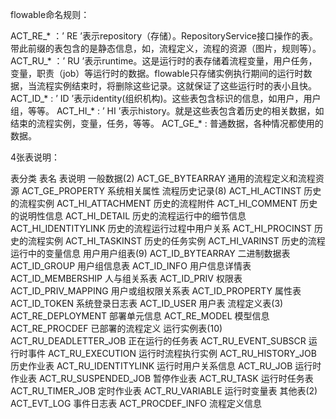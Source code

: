 
flowable命名规则：

ACT_RE_* ：’ RE ’表示repository（存储）。RepositoryService接口操作的表。带此前缀的表包含的是静态信息，如，流程定义，流程的资源（图片，规则等）。
ACT_RU_* ：’ RU ’表示runtime。这是运行时的表存储着流程变量，用户任务，变量，职责（job）等运行时的数据。flowable只存储实例执行期间的运行时数据，当流程实例结束时，将删除这些记录。这就保证了这些运行时的表小且快。
ACT_ID_* : ’ ID ’表示identity(组织机构)。这些表包含标识的信息，如用户，用户组，等等。
ACT_HI_* : ’ HI ’表示history。就是这些表包含着历史的相关数据，如结束的流程实例，变量，任务，等等。
ACT_GE_* : 普通数据，各种情况都使用的数据。


4张表说明：

表分类	表名	表说明
一般数据(2)	ACT_GE_BYTEARRAY	通用的流程定义和流程资源
ACT_GE_PROPERTY	系统相关属性
流程历史记录(8)	ACT_HI_ACTINST	历史的流程实例
ACT_HI_ATTACHMENT	历史的流程附件
ACT_HI_COMMENT	历史的说明性信息
ACT_HI_DETAIL	历史的流程运行中的细节信息
ACT_HI_IDENTITYLINK	历史的流程运行过程中用户关系
ACT_HI_PROCINST	历史的流程实例
ACT_HI_TASKINST	历史的任务实例
ACT_HI_VARINST	历史的流程运行中的变量信息
用户用户组表(9)	ACT_ID_BYTEARRAY	二进制数据表
ACT_ID_GROUP	用户组信息表
ACT_ID_INFO	用户信息详情表
ACT_ID_MEMBERSHIP	人与组关系表
ACT_ID_PRIV	权限表
ACT_ID_PRIV_MAPPING	用户或组权限关系表
ACT_ID_PROPERTY	属性表
ACT_ID_TOKEN	系统登录日志表
ACT_ID_USER	用户表
流程定义表(3)	ACT_RE_DEPLOYMENT	部署单元信息
ACT_RE_MODEL	模型信息
ACT_RE_PROCDEF	已部署的流程定义
运行实例表(10)	ACT_RU_DEADLETTER_JOB	正在运行的任务表
ACT_RU_EVENT_SUBSCR	运行时事件
ACT_RU_EXECUTION	运行时流程执行实例
ACT_RU_HISTORY_JOB	历史作业表
ACT_RU_IDENTITYLINK	运行时用户关系信息
ACT_RU_JOB	运行时作业表
ACT_RU_SUSPENDED_JOB	暂停作业表
ACT_RU_TASK	运行时任务表
ACT_RU_TIMER_JOB	定时作业表
ACT_RU_VARIABLE	运行时变量表
其他表(2)	ACT_EVT_LOG	事件日志表
ACT_PROCDEF_INFO	流程定义信息